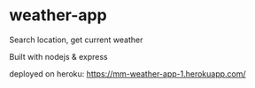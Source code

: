 # weather-app
Search location, get current weather

Built with
nodejs & express

deployed on heroku:
https://mm-weather-app-1.herokuapp.com/
